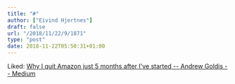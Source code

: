 ```yaml
---
title: "#"
author: ["Eivind Hjertnes"]
draft: false
url: "/2018/11/22/9/1871"
type: "post"
date: 2018-11-22T05:50:31+01:00
---
```


Liked:
[Why
I quit Amazon just 5 months after I've started -- Andrew Goldis --
Medium](https://medium.com/@andrewgoldis/why-i-quit-amazon-just-5-months-after-ive-started-4ce872520f02)
